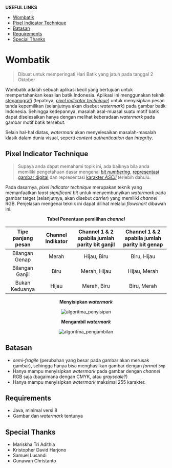 **USEFUL LINKS**
- [Wombatik](#wombatik)
- [Pixel Indicator Technique](#pixel-indicator-technique)
- [Batasan](#batasan)
- [Requirements](#requirements)
- [Special Thanks](#special-thanks)


# Wombatik

> Dibuat untuk memperingati Hari Batik yang jatuh pada tanggal 2 Oktober

Wombatik adalah sebuah aplikasi kecil yang bertujuan untuk mempertahankan keaslian batik Indonesia. Aplikasi ini menggunakan teknik [steganografi](https://en.wikipedia.org/wiki/Steganography) (tepatnya, [_pixel indicator technique_](#pixel-indicator-technique)) untuk menyisipkan pesan tanda kepemilikan (selanjutnya akan disebut *watermark*) pada gambar batik Indonesia. Sehingga kedepannya, masalah asal-muasal suatu motif batik dapat diselesaikan hanya dengan melihat keberadaan *watermark* pada gambar motif batik tersebut.

Selain hal-hal diatas, _watermark_ akan menyelesaikan masalah-masalah klasik dalam dunia visual, seperti _content authentication_ dan _integrity_.

## Pixel Indicator Technique

> Supaya anda dapat memahami topik ini, ada baiknya bila anda memiliki pengetahuan dasar mengenai [_bit numbering_](https://en.wikipedia.org/wiki/Bit_numbering), [representasi gambar digital](<https://en.wikipedia.org/wiki/Channel_(digital_image)>),dan representasi [karakter _ASCII_](https://en.wikipedia.org/wiki/ASCII) terlebih dahulu.

Pada dasarnya, _pixel indicator technique_ merupakan teknik yang memanfaatkan _least significant bit_ untuk menyembunyikan _watermark_ pada gambar target (selanjutnya, akan disebut _carrier_) yang memiliki _channel_ RGB. Penjelasan mengenai teknik ini dapat dilihat melalui _flowchart_ dibawah ini.

<b><p align="center">Tabel Penentuan pemilihan <i>channel</i></p></b>

| Tipe panjang pesan | Channel Indikator | Channel 1 & 2 apabila jumlah parity bit ganjil | Channel 1 & 2 apabila jumlah parity bit genap |
|:------------------:|:-----------------:|:----------------------------------------------:|:---------------------------------------------:|
|   Bilangan Genap   |       Merah       |                   Hijau, Biru                  |                  Biru, Hijau                  |
|   Bilangan Ganjil  |        Biru       |                  Merah, Hijau                  |                  Hijau, Merah                 |
|   Bukan Keduanya   |       Hijau       |                   Merah, Biru                  |                  Biru, Merah                  |

<b><p align="center">Menyisipkan <i>watermark</i></p></b>

<p align="center"><img src="https://image.ibb.co/eVio3A/Untitled-Diagram-2.png" title="Algoritma penyisipan watermark" alt="algoritma_penyisipan" /></p>

<b><p align="center">Mengambil <i>watermark</i></p></b>

<p align="center"><img src="https://pictr.com/images/2018/10/20/01Fz6B.png" title="Algoritma pengambilan watermark" alt="algoritma_pengambilan" /></p>

## Batasan

- _semi-fragile_ (perubahan yang besar pada gambar akan merusak gambar), sehingga hanya bisa menghasilkan gambar dengan _format_ `bmp`
- Hanya mampu menyisipkan _watermark_ pada gambar dengan _channel_ RGB saja (bagaimana dengan CMYK, atau _grayscale_?)
- Hanya mampu menyisipkan _watermark_ maksimal 255 karakter.

## Requirements

- Java, minimal versi 8
- Gambar dan _watermark_ tentunya

## Special Thanks

- Mariskha Tri Adithia
- Kristopher David Harjono
- Samuel Lusandi
- Gunawan Christanto

